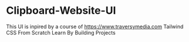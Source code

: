 ﻿# Clipboard-Website-UI
 This UI is inpired by a course of https://www.traversymedia.com
 Tailwind CSS From Scratch Learn By Building Projects
